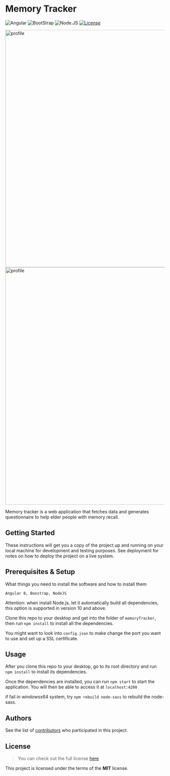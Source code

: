 # Memory Tracker

![Angular](https://img.shields.io/badge/React-v8.0-blue.svg)
![BootStrap](https://img.shields.io/badge/Bootstrap-v4.1-purple.svg)
![Node.JS](https://img.shields.io/badge/Node-v11.0-green.svg)
[![License](https://img.shields.io/badge/license-MIT-red.svg)](https://github.com/jj-zhang/Memory-Tracker/blob/master/LICENSE)


<img width="750" alt="profile" src="https://user-images.githubusercontent.com/24790572/64635929-a7982300-d3ce-11e9-8bf4-f79de76edd7c.png">

<img width="750" alt="profile" src="https://user-images.githubusercontent.com/24790572/64635935-a961e680-d3ce-11e9-842e-29e9ccb68b1b.png">

Memory tracker is a web application that fetches data and generates questionnaire to help elder people with memory recall.

## Getting Started

These instructions will get you a copy of the project up and running on your local machine for development and testing purposes. See deployment for notes on how to deploy the project on a live system.


## Prerequisites & Setup

What things you need to install the software and how to install them

```
Angular 8, Boostrap, NodeJS
```
Attention: when install Node.js, let it automatically build all dependencies, this option is supported in version 10 and above.

Clone this repo to your desktop and get into the folder of `memoryTracker`, then run `npm install` to install all the dependencies.

You might want to look into `config.json` to make change the port you want to use and set up a SSL certificate.

## Usage

After you clone this repo to your desktop, go to its root directory and run `npm install` to install its dependencies.


Once the dependencies are installed, you can run  `npm start` to start the application. You will then be able to access it at `localhost:4200`

if fail in windowsx64 system, try `npm rebuild node-sass` to rebuild the node-sass.

## Authors

See the list of [contributors](https://github.com/jj-zhang/Memory-Tracker/graphs/contributors)
 who participated in this project.

## License
>You can check out the full license [here](https://github.com/jj-zhang/Memory-Tracker/blob/master/LICENSE)

This project is licensed under the terms of the **MIT** license.
